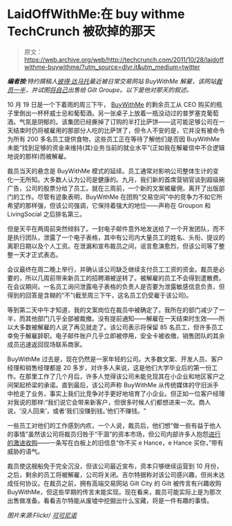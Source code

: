 # LaidOffWithMe:在 buy withme TechCrunch 被砍掉的那天

> 原文：<https://web.archive.org/web/http://techcrunch.com/2011/10/28/laidoffwithme-buywithme/?utm_source=dlvr.it&utm_medium=twitter>

***编者按**:特约撰稿人[彼得·达马托](https://web.archive.org/web/20230204222649/http://www.linkedin.com/pub/peter-d-amato/1b/885/221)最近被日常交易网站 BuyWithMe 解雇，该网站[裁员一半](https://web.archive.org/web/20230204222649/https://techcrunch.com/2011/10/20/daily-deals-startup-buywithme-laying-off-half-its-workforce/)，并试图[将自己](https://web.archive.org/web/20230204222649/https://techcrunch.com/2011/10/28/gilt-groupe-acquiring-buywithme/)出售给 Gilt Groupe。以下是他对那天的叙述。*

10 月 19 日是一个下着雨的周三下午， [BuyWithMe](https://web.archive.org/web/20230204222649/http://www.buywithme.com/) 的剩余员工从 CEO 购买的瓶子里倒出一杯杯威士忌和葡萄酒。另一张桌子上放着一瓶没动过的普罗塞克葡萄酒。气氛是阴郁的。该集团已经撕掉了订购的半打比萨饼——这可能足够公司在一天结束时仍将被雇用的那部分人吃的比萨饼了，但令人不安的是，它并没有被命令为所有 200 多名员工提供食物，这些员工正在等待了解他们是否因 BuyWithMe 未能“找到足够的资金来维持(其)业务当前的就业水平”(正如我在解雇信中不合逻辑地说的那样)而被解雇。

裁员当天的悬念是 BuyWithMe 模式的延续。员工通常对影响公司整体生计的变化一无所知。大多数人认为公司是健康的。九月，我们新的首席营销官谈到超级碗广告，公司的股票分给了员工。就在三周前，一个新的文案被雇佣，离开了出版部门的工作。尽管有迹象表明，BuyWithMe 在团购“交易空间”中的竞争力不如它所希望的那样强，但该公司强调，它保持着强大的地位——声称在 Groupon 和 LivingSocial 之后排名第三。

但是天平在两周前突然倾斜了。一封电子邮件意外地发送给了一个开发团队，而不是执行团队，泄露了一个电子表格，其中有公司内大量员工的姓名、头衔、提议的离职日期以及个人工资。在泄漏和宣布裁员之间，谣言愈演愈烈，但该公司等了整整一天才正式表态。

会议最终在周二晚上举行，并确认该公司缺乏继续支付员工工资的资金。裁员是必要的，所以几周前带来新员工的招聘潮被逆转了。被解雇的员工不会得到遣散费。在会议期间，一名员工询问泄露电子表格的负责人是否要为泄露敏感信息负责，但得到的回答是含糊的“不”(截至周三下午，这名员工仍受雇于该公司)。

等到第二天中午才知道，我的文案岗位在裁员中被确定了。我所在的部门减少了一半，而其他部门几乎全部被裁撤。没有提前通知——解雇在一天结束时生效——所以大多数被解雇的人说了再见就走了。该公司表示将保留 85 名员工，但许多员工幸免于解雇辞职。电子邮件账户几乎立即被停用，安全卡被收缴，销售团队的其余成员迅速返回现场联系商家。

BuyWithMe 过去是，现在仍然是一家年轻的公司。大多数文案、开发人员、客户经理和销售经理都是 20 多岁，对许多人来说，这是他们大学毕业后的第一份工作。在那里工作了几个月后，许多人觉得该公司未能兑现其在小企业和地区客户之间架起桥梁的承诺。直到最后，该公司声称 BuyWithMe 从传统媒体的守旧派手中抢走了业务，事实上我们比竞争对手更好地培育了小企业。但正如一位客户经理对我说的那样:“我们说它会带来新客户，但很多时候人们都想进来一次。商人说，‘没人回来’，或者‘我们没赚到钱。’他们不赚钱。"

一些员工对他们的工作感到内疚，一个人说，裁员后，他们想“做一些有益于他人的事情”虽然该公司将裁员归咎于“干涸”的资本市场，但公司内部许多人抱怨[进行的激进收购](https://web.archive.org/web/20230204222649/https://techcrunch.com/2011/09/09/in-its-sixth-acquisition-this-year-group-buying-site-buywithme-scoops-up-townhog/)——一条写在白板上的旧信息“你不买 e Hance，e Hance 买你，”带有威胁的语气。

裁员使这艘船免于完全沉没，但该公司最近宣布，资本只够继续运营到 10 月份，之后，剩余的员工将被解雇，公司将关闭。吉尔特据称对该公司感兴趣，但尚未达成任何协议。在裁员之前，拥有高端交易网站 Gilt City 的 Gilt 被传言有兴趣收购 BuyWithMe，但这些早期的传言未能实现。现在看来，裁员可能实际上是为那次出售做准备。看看吉尔特能从废墟中挖掘出什么宝藏，将是一件有趣的事情。

*图片来源:Flickr/ [可可尼诺](https://web.archive.org/web/20230204222649/http://www.flickr.com/photos/coconino/4266690307/)*
